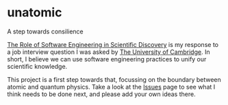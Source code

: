 # unatomic

A step towards consilience

[The Role of Software Engineering in Scientific Discovery](The_Role_of_Software_Engineering_in_Scientific_Discovery.pdf)
is my response to a job interview question I was asked by
[The University of Cambridge](www.cam.ac.uk).
In short, I believe we can use software engineering practices
to unify our scientific knowledge.

This project is a first step towards that, focussing on the
boundary between atomic and quantum physics. Take a look at the
[Issues](https://github.com/TheJohnDixonEducationalInstitute/unatomic/issues)
page to see what I think needs to be done next, and please add
your own ideas there.
